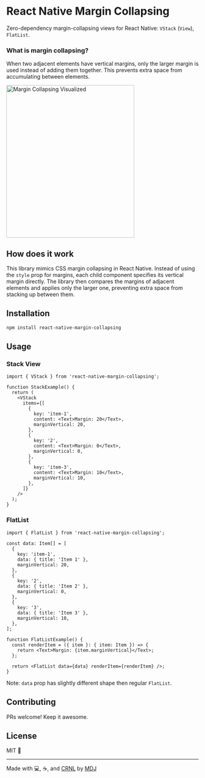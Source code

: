 # React Native Margin Collapsing

Zero-dependency margin-collapsing views for React Native: `VStack` (`View`), `FlatList`.

### What is margin collapsing?

When two adjacent elements have vertical margins, only the larger margin is used instead of adding them together. This prevents extra space from accumulating between elements.

<img src="https://github.com/user-attachments/assets/2381daa9-c844-4d9b-a994-2b631c095d74" alt="Margin Collapsing Visualized" width="335" height="400" />

## How does it work

This library mimics CSS margin collapsing in React Native. Instead of using the `style` prop for margins, each child component specifies its vertical margin directly. The library then compares the margins of adjacent elements and applies only the larger one, preventing extra space from stacking up between them.

## Installation

```sh
npm install react-native-margin-collapsing
```

## Usage

### Stack View

```tsx
import { VStack } from 'react-native-margin-collapsing';

function StackExample() {
  return (
    <VStack
      items={[
        {
          key: 'item-1',
          content: <Text>Margin: 20</Text>,
          marginVertical: 20,
        },
        {
          key: '2',
          content: <Text>Margin: 0</Text>,
          marginVertical: 0,
        },
        {
          key: 'item-3',
          content: <Text>Margin: 10</Text>,
          marginVertical: 10,
        },
      ]}
    />
  );
}
```

### FlatList

```tsx
import { FlatList } from 'react-native-margin-collapsing';

const data: Item[] = [
  {
    key: 'item-1',
    data: { title: 'Item 1' },
    marginVertical: 20,
  },
  {
    key: '2',
    data: { title: 'Item 2' },
    marginVertical: 0,
  },
  {
    key: '3',
    data: { title: 'Item 3' },
    marginVertical: 10,
  },
];

function FlatListExample() {
  const renderItem = ({ item }: { item: Item }) => {
    return <Text>Margin: {item.marginVertical}</Text>;
  };

  return <FlatList data={data} renderItem={renderItem} />;
}
```

Note: `data` prop has slightly different shape then regular `FlatList`.

## Contributing

PRs welcome! Keep it awesome.

## License

MIT 💝

---

Made with 💻, ☕️, and [CRNL](https://github.com/callstack/react-native-builder-bob) by [MDJ](https://x.com/mdj_dev/)
